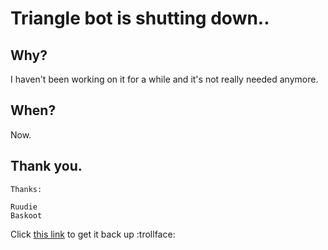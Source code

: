# Triangle bot is shutting down..
## Why?
I haven't been working on it for a while and it's not really needed anymore.
## When?
Now.
## Thank you.
```
Thanks:

Ruudie
Baskoot
```

Click [this link](./html_files/p_backup.html) to get it back up :trollface:
